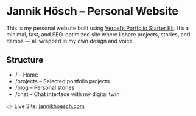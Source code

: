 # Jannik Hösch – Personal Website

This is my personal website built using [Vercel’s Portfolio Starter Kit](https://vercel.com/templates/next.js/portfolio-starter-kit). It’s a minimal, fast, and SEO-optimized site where I share projects, stories, and demos — all wrapped in my own design and voice.

## Structure
- / – Home
- /projects – Selected portfolio projects
- /blog – Personal stories
- /chat – Chat interface with my digital twin

 👉 Live Site: [jannikhoesch.com](https://jannikhoesch.com)
